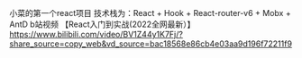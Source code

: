 小菜的第一个react项目
技术栈为：React + Hook + React-router-v6 + Mobx + AntD
b站视频 【React入门到实战(2022全网最新）】 https://www.bilibili.com/video/BV1Z44y1K7Fj/?share_source=copy_web&vd_source=bac18568e86cb4e03aa9d196f72211f9
